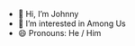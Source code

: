 - 👋 Hi, I’m Johnny
- 👀 I’m interested in Among Us
- 😄 Pronouns: He / Him

<!---
JohnnyAmongUs/JohnnyAmongUs is a ✨ special ✨ repository because its `README.md` (this file) appears on your GitHub profile.
You can click the Preview link to take a look at your changes.
--->
